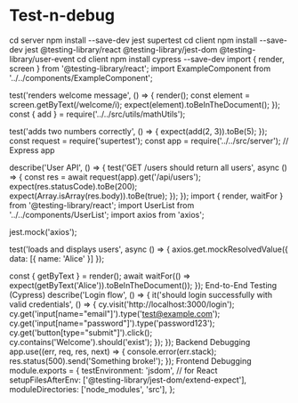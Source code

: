 # Test-n-debug
cd server
npm install --save-dev jest supertest
cd client
npm install --save-dev jest @testing-library/react @testing-library/jest-dom @testing-library/user-event
cd client
npm install cypress --save-dev
import { render, screen } from '@testing-library/react';
import ExampleComponent from '../../components/ExampleComponent';

test('renders welcome message', () => {
  render(<ExampleComponent />);
  const element = screen.getByText(/welcome/i);
  expect(element).toBeInTheDocument();
});
const { add } = require('../../src/utils/mathUtils');

test('adds two numbers correctly', () => {
  expect(add(2, 3)).toBe(5);
});
const request = require('supertest');
const app = require('../../src/server'); // Express app

describe('User API', () => {
  test('GET /users should return all users', async () => {
    const res = await request(app).get('/api/users');
    expect(res.statusCode).toBe(200);
    expect(Array.isArray(res.body)).toBe(true);
  });
});
import { render, waitFor } from '@testing-library/react';
import UserList from '../../components/UserList';
import axios from 'axios';

jest.mock('axios');

test('loads and displays users', async () => {
  axios.get.mockResolvedValue({ data: [{ name: 'Alice' }] });

  const { getByText } = render(<UserList />);
  await waitFor(() => expect(getByText('Alice')).toBeInTheDocument());
});
End-to-End Testing (Cypress)
describe('Login flow', () => {
  it('should login successfully with valid credentials', () => {
    cy.visit('http://localhost:3000/login');
    cy.get('input[name="email"]').type('test@example.com');
    cy.get('input[name="password"]').type('password123');
    cy.get('button[type="submit"]').click();
    cy.contains('Welcome').should('exist');
  });
});
Backend Debugging
app.use((err, req, res, next) => {
  console.error(err.stack);
  res.status(500).send('Something broke!');
});
Frontend Debugging
module.exports = {
  testEnvironment: 'jsdom', // for React
  setupFilesAfterEnv: ['@testing-library/jest-dom/extend-expect'],
  moduleDirectories: ['node_modules', 'src'],
};
